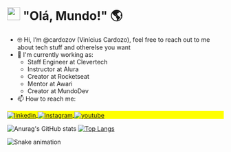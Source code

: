 <h1 align="left"><img src="https://raw.githubusercontent.com/kaueMarques/kaueMarques/master/hi.gif" height="30px"> "Olá, Mundo!" 🌎</h1>

- 🤓 Hi, I’m @cardozov (Vinícius Cardozo), feel free to reach out to me about tech stuff and otherelse you want
- 💼 I'm currently working as:
  - Staff Engineer at Clevertech
  - Instructor at Alura
  - Creator at Rocketseat
  - Mentor at Awari
  - Creator at MundoDev
- 📫 How to reach me:
<p align="left" style="background:yellow">
<a href="https://linkedin.com/in/vcardozo" target="_blank">
  <img align="center" src="https://img.shields.io/badge/-vcardozo-05122A?style=flat&logo=linkedin" alt="linkedin"/>
</a>
<a href="https://instagram.com/_vcardozo" target="_blank">
 <img align="center" src="https://img.shields.io/badge/-_vcardozo-05122A?style=flat&logo=instagram" alt="instagram"/>
</a>
<a href="https://youtube.com/@_mundodev" target="_blank">
 <img align="center" src="https://img.shields.io/badge/-MundoDev-05122A?style=flat&logo=youtube" alt="youtube"/>
</a>
</p>


![Anurag's GitHub stats](https://github-readme-stats.vercel.app/api?username=cardozov&hide=contribs,prs&show_icons=true&theme=dracula)
[![Top Langs](https://github-readme-stats.vercel.app/api/top-langs/?username=anuraghazra&layout=compact)](https://github.com/anuraghazra/github-readme-stats&theme=dracula)


![Snake animation](https://github.com/thepiyushmalhotra/thepiyushmalhotra/blob/output/github-contribution-grid-snake.svg)


<!-- <a href="https://github.com/anuraghazra/github-readme-stats">
  <img align="center" src="https://github-readme-stats.vercel.app/api/pin/?username=anuraghazra&repo=github-readme-stats" />
</a>
<a href="https://github.com/anuraghazra/convoychat">
  <img align="center" src="https://github-readme-stats.vercel.app/api/pin/?username=anuraghazra&repo=convoychat" />
</a> -->

